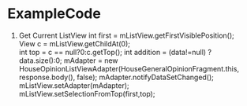# ExampleCode
1. Get Current ListView
                    int first = mListView.getFirstVisiblePosition();</br>
                    View c =  mListView.getChildAt(0);</br>
                    int top = c == null?0:c.getTop();
                    int addition = (data!=null) ? data.size():0;
                    mAdapter = new HouseOpinionListViewAdapter(HouseGeneralOpinionFragment.this, response.body(), false);
                    mAdapter.notifyDataSetChanged();
                    mListView.setAdapter(mAdapter);
                    mListView.setSelectionFromTop(first,top);
            
